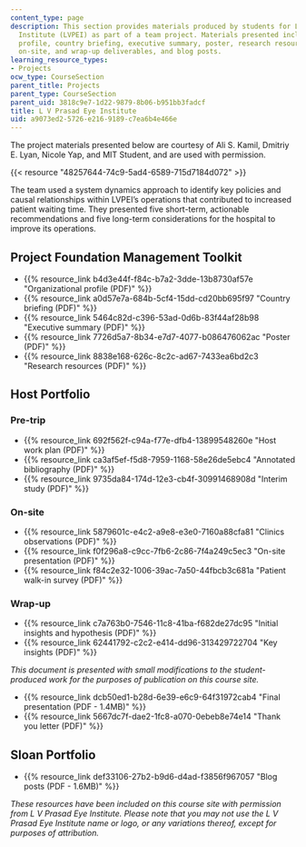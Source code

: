 ```yaml
---
content_type: page
description: This section provides materials produced by students for L V Prasad Eye
  Institute (LVPEI) as part of a team project. Materials presented include an organizational
  profile, country briefing, executive summary, poster, research resources, pre-trip,
  on-site, and wrap-up deliverables, and blog posts.
learning_resource_types:
- Projects
ocw_type: CourseSection
parent_title: Projects
parent_type: CourseSection
parent_uid: 3818c9e7-1d22-9879-8b06-b951bb3fadcf
title: L V Prasad Eye Institute
uid: a9073ed2-5726-e216-9189-c7ea6b4e466e
---
```


The project materials presented below are courtesy of Ali S. Kamil, Dmitriy E. Lyan, Nicole Yap, and MIT Student, and are used with permission.

{{< resource "48257644-74c9-5ad4-6589-715d7184d072" >}}

The team used a system dynamics approach to identify key policies and causal relationships within LVPEI’s operations that contributed to increased patient waiting time. They presented five short-term, actionable recommendations and five long-term considerations for the hospital to improve its operations.

Project Foundation Management Toolkit
-------------------------------------

*   {{% resource_link b4d3e44f-f84c-b7a2-3dde-13b8730af57e "Organizational profile (PDF)" %}}
*   {{% resource_link a0d57e7a-684b-5cf4-15dd-cd20bb695f97 "Country briefing (PDF)" %}}
*   {{% resource_link 5464c82d-c396-53ad-0d6b-83f44af28b98 "Executive summary (PDF)" %}}
*   {{% resource_link 7726d5a7-8b34-e7d7-4077-b086476062ac "Poster (PDF)" %}}
*   {{% resource_link 8838e168-626c-8c2c-ad67-7433ea6bd2c3 "Research resources (PDF)" %}}

Host Portfolio
--------------

### Pre-trip

*   {{% resource_link 692f562f-c94a-f77e-dfb4-13899548260e "Host work plan (PDF)" %}}
*   {{% resource_link ca3af5ef-f5d8-7959-1168-58e26de5ebc4 "Annotated bibliography (PDF)" %}}
*   {{% resource_link 9735da84-174d-12e3-cb4f-30991468908d "Interim study (PDF)" %}}

### On-site

*   {{% resource_link 5879601c-e4c2-a9e8-e3e0-7160a88cfa81 "Clinics observations (PDF)" %}}
*   {{% resource_link f0f296a8-c9cc-7fb6-2c86-7f4a249c5ec3 "On-site presentation (PDF)" %}}
*   {{% resource_link f84c2e32-1006-39ac-7a50-44fbcb3c681a "Patient walk-in survey (PDF)" %}}

### Wrap-up

*   {{% resource_link c7a763b0-7546-11c8-41ba-f682de27dc95 "Initial insights and hypothesis (PDF)" %}}
*   {{% resource_link 62441792-c2c2-e414-dd96-313429722704 "Key insights (PDF)" %}}

_This document is presented with small modifications to the student-produced work for the purposes of publication on this course site._

*   {{% resource_link dcb50ed1-b28d-6e39-e6c9-64f31972cab4 "Final presentation (PDF - 1.4MB)" %}}
*   {{% resource_link 5667dc7f-dae2-1fc8-a070-0ebeb8e74e14 "Thank you letter (PDF)" %}}

Sloan Portfolio
---------------

*   {{% resource_link def33106-27b2-b9d6-d4ad-f3856f967057 "Blog posts (PDF - 1.6MB)" %}}

_These resources have been included on this course site with permission from L V Prasad Eye Institute. Please note that you may not use the L V Prasad Eye Institute name or logo, or any variations thereof, except for purposes of attribution._